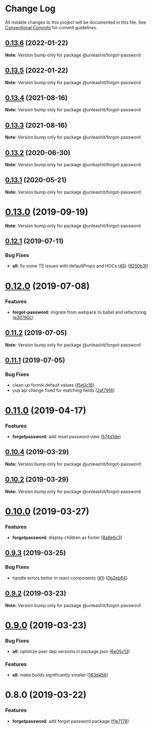 # Change Log

All notable changes to this project will be documented in this file.
See [Conventional Commits](https://conventionalcommits.org) for commit guidelines.

## [0.13.6](https://github.com/unleashit/npm-library/compare/@unleashit/forgot-password@0.13.5...@unleashit/forgot-password@0.13.6) (2022-01-22)

**Note:** Version bump only for package @unleashit/forgot-password





## [0.13.5](https://github.com/unleashit/npm-library/compare/@unleashit/forgot-password@0.13.4...@unleashit/forgot-password@0.13.5) (2022-01-22)

**Note:** Version bump only for package @unleashit/forgot-password





## [0.13.4](https://github.com/unleashit/npm-library/compare/@unleashit/forgot-password@0.13.3...@unleashit/forgot-password@0.13.4) (2021-08-16)

**Note:** Version bump only for package @unleashit/forgot-password





## [0.13.3](https://github.com/unleashit/npm-library/compare/@unleashit/forgot-password@0.13.2...@unleashit/forgot-password@0.13.3) (2021-08-16)

**Note:** Version bump only for package @unleashit/forgot-password





## [0.13.2](https://github.com/unleashit/npm-library/compare/@unleashit/forgot-password@0.13.1...@unleashit/forgot-password@0.13.2) (2020-06-30)

**Note:** Version bump only for package @unleashit/forgot-password





## [0.13.1](https://github.com/unleashit/npm-library/compare/@unleashit/forgot-password@0.13.0...@unleashit/forgot-password@0.13.1) (2020-05-21)

**Note:** Version bump only for package @unleashit/forgot-password





# [0.13.0](https://github.com/unleashit/npm-library/compare/@unleashit/forgot-password@0.12.2...@unleashit/forgot-password@0.13.0) (2019-09-19)

**Note:** Version bump only for package @unleashit/forgot-password





## [0.12.1](https://github.com/unleashit/npm-library/compare/@unleashit/forgot-password@0.12.0...@unleashit/forgot-password@0.12.1) (2019-07-11)


### Bug Fixes

* **all:** fix some TS issues with defaultProps and HOCs ([#5](https://github.com/unleashit/npm-library/issues/5)) ([8250b3f](https://github.com/unleashit/npm-library/commit/8250b3f))





# [0.12.0](https://github.com/unleashit/npm-library/compare/@unleashit/forgot-password@0.11.2...@unleashit/forgot-password@0.12.0) (2019-07-08)


### Features

* **forgot-password:** migrate from webpack to babel and refactoring ([e30760c](https://github.com/unleashit/npm-library/commit/e30760c))





## [0.11.2](https://github.com/unleashit/npm-library/compare/@unleashit/forgot-password@0.11.1...@unleashit/forgot-password@0.11.2) (2019-07-05)

**Note:** Version bump only for package @unleashit/forgot-password





## [0.11.1](https://github.com/unleashit/npm-library/compare/@unleashit/forgot-password@0.11.0...@unleashit/forgot-password@0.11.1) (2019-07-05)


### Bug Fixes

* clean up formik default values ([f5e0c16](https://github.com/unleashit/npm-library/commit/f5e0c16))
* yup api change fixed for matching fields ([2af7916](https://github.com/unleashit/npm-library/commit/2af7916))





# [0.11.0](https://github.com/unleashit/npm-library/compare/@unleashit/forgot-password@0.10.4...@unleashit/forgot-password@0.11.0) (2019-04-17)


### Features

* **forgotpassword:** add reset password view ([574d1de](https://github.com/unleashit/npm-library/commit/574d1de))





## [0.10.4](https://github.com/unleashit/npm-library/compare/@unleashit/forgot-password@0.10.2...@unleashit/forgot-password@0.10.4) (2019-03-29)

**Note:** Version bump only for package @unleashit/forgot-password





## [0.10.2](https://github.com/unleashit/npm-library/compare/@unleashit/forgot-password@0.10.0...@unleashit/forgot-password@0.10.2) (2019-03-29)

**Note:** Version bump only for package @unleashit/forgot-password





# [0.10.0](https://github.com/unleashit/npm-library/compare/@unleashit/forgot-password@0.9.3...@unleashit/forgot-password@0.10.0) (2019-03-27)


### Features

* **forgotpassword:** display children as footer ([8a8e6c3](https://github.com/unleashit/npm-library/commit/8a8e6c3))





## [0.9.3](https://github.com/unleashit/npm-library/compare/@unleashit/forgot-password@0.9.2...@unleashit/forgot-password@0.9.3) (2019-03-25)


### Bug Fixes

* handle errors better in react components ([#1](https://github.com/unleashit/npm-library/issues/1)) ([0b2eb64](https://github.com/unleashit/npm-library/commit/0b2eb64))





## [0.9.2](https://github.com/unleashit/npm-library/compare/@unleashit/forgot-password@0.9.0...@unleashit/forgot-password@0.9.2) (2019-03-23)

**Note:** Version bump only for package @unleashit/forgot-password





# [0.9.0](https://github.com/unleashit/npm-library/compare/@unleashit/forgot-password@0.8.0...@unleashit/forgot-password@0.9.0) (2019-03-23)


### Bug Fixes

* **all:** optimize peer dep versions in package.json ([6e05c13](https://github.com/unleashit/npm-library/commit/6e05c13))


### Features

* **all:** make builds significantly smaller ([163d456](https://github.com/unleashit/npm-library/commit/163d456))





# 0.8.0 (2019-03-22)


### Features

* **forgotpassword:** add forgot password package ([f1e7178](https://github.com/unleashit/npm-library/commit/f1e7178))
